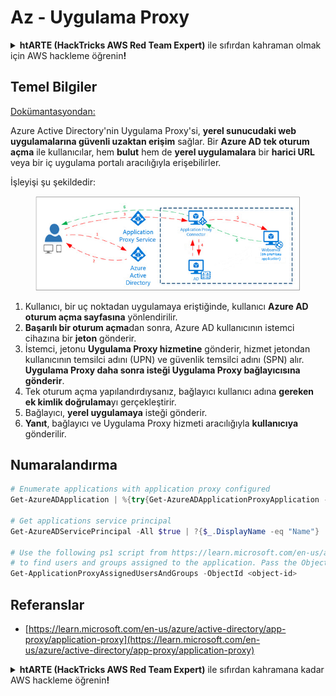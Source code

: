 # Az - Uygulama Proxy

<details>

<summary><strong>htARTE (HackTricks AWS Red Team Expert)</strong> ile sıfırdan kahraman olmak için AWS hackleme öğrenin<strong>!</strong></summary>

HackTricks'i desteklemenin diğer yolları:

* Şirketinizi HackTricks'te **reklamınızı görmek** veya **HackTricks'i PDF olarak indirmek** için [**ABONELİK PLANLARI**](https://github.com/sponsors/carlospolop)'na göz atın!
* [**Resmi PEASS & HackTricks ürünlerini**](https://peass.creator-spring.com) edinin
* Özel [**NFT'lerden**](https://opensea.io/collection/the-peass-family) oluşan koleksiyonumuz [**The PEASS Family**](https://opensea.io/collection/the-peass-family)'i keşfedin
* 💬 [**Discord grubuna**](https://discord.gg/hRep4RUj7f) veya [**telegram grubuna**](https://t.me/peass) **katılın** veya **Twitter** 🐦 [**@hacktricks_live**](https://twitter.com/hacktricks_live)'ı **takip edin**.
* **Hacking hilelerinizi** [**HackTricks**](https://github.com/carlospolop/hacktricks) ve [**HackTricks Cloud**](https://github.com/carlospolop/hacktricks-cloud) github reposuna **PR göndererek** paylaşın.

</details>

## Temel Bilgiler

[Dokümantasyondan: ](https://learn.microsoft.com/en-us/entra/identity/app-proxy/application-proxy)

Azure Active Directory'nin Uygulama Proxy'si, **yerel sunucudaki web uygulamalarına güvenli uzaktan erişim** sağlar. Bir **Azure AD tek oturum açma** ile kullanıcılar, hem **bulut** hem de **yerel uygulamalara** bir **harici URL** veya bir iç uygulama portalı aracılığıyla erişebilirler.

İşleyişi şu şekildedir:

<figure><img src="../../../.gitbook/assets/image (86).png" alt=""><figcaption></figcaption></figure>

1. Kullanıcı, bir uç noktadan uygulamaya eriştiğinde, kullanıcı **Azure AD oturum açma sayfasına** yönlendirilir.
2. **Başarılı bir oturum açma**dan sonra, Azure AD kullanıcının istemci cihazına bir **jeton** gönderir.
3. İstemci, jetonu **Uygulama Proxy hizmetine** gönderir, hizmet jetondan kullanıcının temsilci adını (UPN) ve güvenlik temsilci adını (SPN) alır. **Uygulama Proxy daha sonra isteği Uygulama Proxy bağlayıcısına gönderir**.
4. Tek oturum açma yapılandırdıysanız, bağlayıcı kullanıcı adına **gereken ek kimlik doğrulama**yı gerçekleştirir.
5. Bağlayıcı, **yerel uygulamaya** isteği gönderir.
6. **Yanıt**, bağlayıcı ve Uygulama Proxy hizmeti aracılığıyla **kullanıcıya** gönderilir.

## Numaralandırma
```powershell
# Enumerate applications with application proxy configured
Get-AzureADApplication | %{try{Get-AzureADApplicationProxyApplication -ObjectId $_.ObjectID;$_.DisplayName;$_.ObjectID}catch{}}

# Get applications service principal
Get-AzureADServicePrincipal -All $true | ?{$_.DisplayName -eq "Name"}

# Use the following ps1 script from https://learn.microsoft.com/en-us/azure/active-directory/app-proxy/scripts/powershell-display-users-group-of-app
# to find users and groups assigned to the application. Pass the ObjectID of the Service Principal to it
Get-ApplicationProxyAssignedUsersAndGroups -ObjectId <object-id>
```
## Referanslar

* [https://learn.microsoft.com/en-us/azure/active-directory/app-proxy/application-proxy](https://learn.microsoft.com/en-us/azure/active-directory/app-proxy/application-proxy)

<details>

<summary><strong>htARTE (HackTricks AWS Red Team Expert)</strong> ile sıfırdan kahramana kadar AWS hackleme öğrenin<strong>!</strong></summary>

HackTricks'i desteklemenin diğer yolları:

* Şirketinizi HackTricks'te **reklamınızı görmek** veya HackTricks'i **PDF olarak indirmek** için [**ABONELİK PLANLARI**](https://github.com/sponsors/carlospolop)'na göz atın!
* [**Resmi PEASS & HackTricks ürünlerini**](https://peass.creator-spring.com) edinin
* Özel [**NFT'lerden**](https://opensea.io/collection/the-peass-family) oluşan koleksiyonumuz [**The PEASS Family**](https://opensea.io/collection/the-peass-family)'yi keşfedin
* 💬 [**Discord grubuna**](https://discord.gg/hRep4RUj7f) veya [**telegram grubuna**](https://t.me/peass) **katılın** veya bizi **Twitter** 🐦 [**@hacktricks_live**](https://twitter.com/hacktricks_live)**'da takip edin.**
* **Hacking hilelerinizi** [**HackTricks**](https://github.com/carlospolop/hacktricks) ve [**HackTricks Cloud**](https://github.com/carlospolop/hacktricks-cloud) github depolarına **PR göndererek** paylaşın.

</details>
